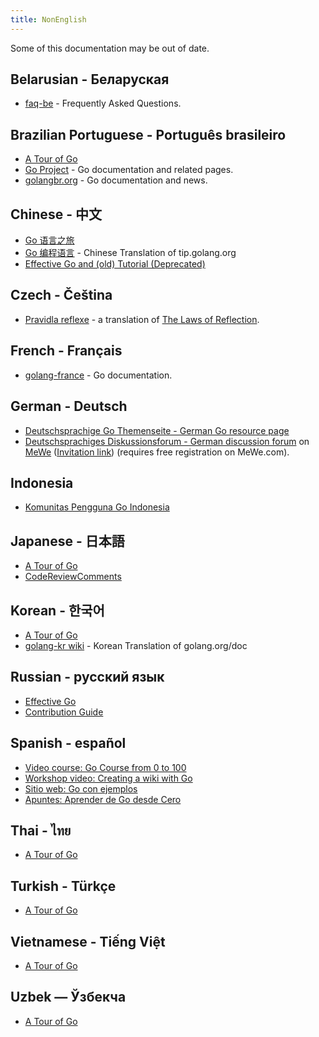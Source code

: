 ```yaml
---
title: NonEnglish
---
```


Some of this documentation may be out of date.

## Belarusian - Беларуская

  * [faq-be](http://www.designcontest.com/show/faq-be) - Frequently Asked Questions.

## Brazilian Portuguese - Português brasileiro

  * [A Tour of Go](https://go-tour-br.appspot.com/)
  * [Go Project](https://pt.docs.dev.br/p/go/) - Go documentation and related pages.
  * [golangbr.org](http://golangbr.org/) - Go documentation and news.

## Chinese - 中文

  * [Go 语言之旅](https://tour.go-zh.org/)
  * [Go 编程语言](https://go-zh.org/) - Chinese Translation of tip.golang.org
  * [Effective Go and (old) Tutorial (Deprecated)](http://code.google.com/p/ac-me/downloads/detail?name=fango.pdf)

## Czech - Čeština

  * [Pravidla reflexe](http://www.abclinuxu.cz/clanky/google-go-pravidla-reflexe) - a translation of [The Laws of Reflection](https://go.dev/blog/2011/09/laws-of-reflection.html).

## French - Français

  * [golang-france](http://code.google.com/p/golang-france/) - Go documentation.

## German - Deutsch

  * [Deutschsprachige Go Themenseite - German Go resource page](https://github.com/hweidner/golang-de/wiki)
  * [Deutschsprachiges Diskussionsforum - German discussion forum](https://mewe.com/group/5c4b0dcb1c1ea52d0c45b6b0) on [MeWe](https://mewe.com)
    ([Invitation link](https://mewe.com/join/golang-de)) (requires free registration on MeWe.com).

## Indonesia

  * [Komunitas Pengguna Go Indonesia](https://golang-id.org)

## Japanese - 日本語

  * [A Tour of Go](https://go-tour-jp.appspot.com/)
  * [CodeReviewComments](https://knsh14.github.io/translations/go-codereview-comments/)

## Korean - 한국어

  * [A Tour of Go](http://go-tour-kr.appspot.com)
  * [golang-kr wiki](http://github.com/golang-kr/golang-doc/wiki) - Korean Translation of golang.org/doc

## Russian - русский язык

  * [Effective Go](https://github.com/Konstantin8105/Effective_Go_RU/blob/master/README.md)
  * [Contribution Guide](https://github.com/Konstantin8105/Contribution_Guide_RU)

## Spanish - español
  * [Video course: Go Course from 0 to 100](https://www.youtube.com/watch?v=7SIIyt5-XK0&list=PLl_hIu4u7P64MEJpR3eVwQ1l_FtJq4a5g)
  * [Workshop video: Creating a wiki with Go](https://www.youtube.com/watch?v=0fYb43gIl6I&list=PLfHn_OMWQAHDNxoA3BRWs5NHcstZMAY_B)
  * [Sitio web: Go con ejemplos](http://goconejemplos.com/)
  * [Apuntes: Aprender de Go desde Cero](https://apuntes.de/golang/)

## Thai - ไทย

  * [A Tour of Go](https://go-tour-th.appspot.com)

## Turkish - Türkçe

  * [A Tour of Go](https://go-tour-turkish.appspot.com)

## Vietnamese - Tiếng Việt

 * [A Tour of Go](http://go-tour-vi.appspot.com/)

## Uzbek — Ўзбекча

 * [A Tour of Go](http://go-tour-uz.appspot.com/)
